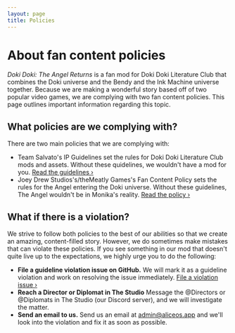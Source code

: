 ```yaml
---
layout: page
title: Policies
---
```

# About fan content policies
_Doki Doki: The Angel Returns_ is a fan mod for Doki Doki Literature Club that combines the Doki universe and the Bendy and the Ink Machine universe together. Because we are making a wonderful story based off of two popular video games, we are complying with two fan content policies. This page outlines important information regarding this topic.

## What policies are we complying with?
There are two main policies that we are complying with:

- Team Salvato's IP Guidelines set the rules for Doki Doki Literature Club mods and assets. Without these quidelines, we wouldn't have a mod for you. [Read the guidelines &rsaquo;](http://teamsalvato.com/ip-guidelines/)
- Joey Drew Studios's/theMeatly Games's Fan Content Policy sets the rules for the Angel entering the Doki universe. Without these guidelines, The Angel wouldn't be in Monika's reality. [Read the policy &rsaquo;](https://joeydrewstudios.com/fancontentpolicy)

## What if there is a violation?
We strive to follow both policies to the best of our abilities so that we create an amazing, content-filled story. However, we do sometimes make mistakes that can violate these policies. If you see something in our mod that doesn't quite live up to the expectations, we highly urge you to do the following:

- **File a guideline violation issue on GitHub.** We will mark it as a guideline violation and work on resolving the issue immediately. [File a violation issue &rsaquo;](https://github.com/TheAngelReturns/the-angel-returns/issues/new)
- **Reach a Director or Diplomat in The Studio** Message the @Directors or @Diplomats in The Studio (our Discord server), and we will investigate the matter.
- **Send an email to us.** Send us an email at [admin@aliceos.app](mailto:admin@aliceos.app) and we'll look into the violation and fix it as soon as possible.